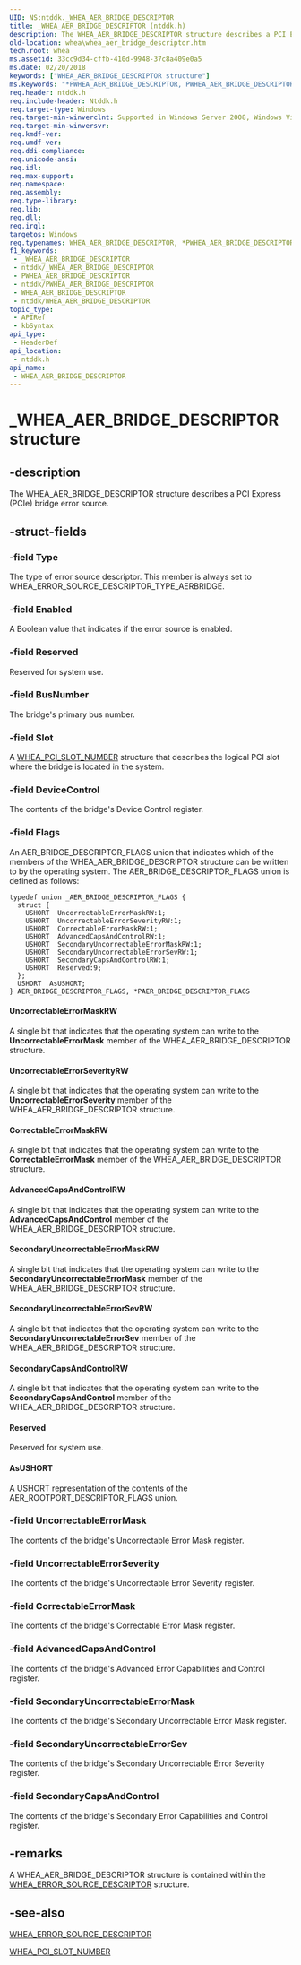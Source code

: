 ```yaml
---
UID: NS:ntddk._WHEA_AER_BRIDGE_DESCRIPTOR
title: _WHEA_AER_BRIDGE_DESCRIPTOR (ntddk.h)
description: The WHEA_AER_BRIDGE_DESCRIPTOR structure describes a PCI Express (PCIe) bridge error source.
old-location: whea\whea_aer_bridge_descriptor.htm
tech.root: whea
ms.assetid: 33cc9d34-cffb-410d-9948-37c8a409e0a5
ms.date: 02/20/2018
keywords: ["WHEA_AER_BRIDGE_DESCRIPTOR structure"]
ms.keywords: "*PWHEA_AER_BRIDGE_DESCRIPTOR, PWHEA_AER_BRIDGE_DESCRIPTOR, PWHEA_AER_BRIDGE_DESCRIPTOR structure pointer [WHEA Drivers and Applications], WHEA_AER_BRIDGE_DESCRIPTOR, WHEA_AER_BRIDGE_DESCRIPTOR structure [WHEA Drivers and Applications], _WHEA_AER_BRIDGE_DESCRIPTOR, ntddk/PWHEA_AER_BRIDGE_DESCRIPTOR, ntddk/WHEA_AER_BRIDGE_DESCRIPTOR, whea.whea_aer_bridge_descriptor, whearef_52e2fbef-c8d7-42c8-b8ae-584fbc4f622f.xml"
req.header: ntddk.h
req.include-header: Ntddk.h
req.target-type: Windows
req.target-min-winverclnt: Supported in Windows Server 2008, Windows Vista SP1, and later versions of Windows.
req.target-min-winversvr: 
req.kmdf-ver: 
req.umdf-ver: 
req.ddi-compliance: 
req.unicode-ansi: 
req.idl: 
req.max-support: 
req.namespace: 
req.assembly: 
req.type-library: 
req.lib: 
req.dll: 
req.irql: 
targetos: Windows
req.typenames: WHEA_AER_BRIDGE_DESCRIPTOR, *PWHEA_AER_BRIDGE_DESCRIPTOR
f1_keywords:
 - _WHEA_AER_BRIDGE_DESCRIPTOR
 - ntddk/_WHEA_AER_BRIDGE_DESCRIPTOR
 - PWHEA_AER_BRIDGE_DESCRIPTOR
 - ntddk/PWHEA_AER_BRIDGE_DESCRIPTOR
 - WHEA_AER_BRIDGE_DESCRIPTOR
 - ntddk/WHEA_AER_BRIDGE_DESCRIPTOR
topic_type:
 - APIRef
 - kbSyntax
api_type:
 - HeaderDef
api_location:
 - ntddk.h
api_name:
 - WHEA_AER_BRIDGE_DESCRIPTOR
---
```


# _WHEA_AER_BRIDGE_DESCRIPTOR structure


## -description

The WHEA_AER_BRIDGE_DESCRIPTOR structure describes a PCI Express (PCIe) bridge error source.

## -struct-fields

### -field Type

The type of error source descriptor. This member is always set to WHEA_ERROR_SOURCE_DESCRIPTOR_TYPE_AERBRIDGE.

### -field Enabled

A Boolean value that indicates if the error source is enabled.

### -field Reserved

Reserved for system use.

### -field BusNumber

The bridge's primary bus number.

### -field Slot

A <a href="/windows-hardware/drivers/ddi/ntddk/ns-ntddk-_whea_pci_slot_number">WHEA_PCI_SLOT_NUMBER</a> structure that describes the logical PCI slot where the bridge is located in the system.

### -field DeviceControl

The contents of the bridge's Device Control register.

### -field Flags

An AER_BRIDGE_DESCRIPTOR_FLAGS union that indicates which of the members of the WHEA_AER_BRIDGE_DESCRIPTOR structure can be written to by the operating system. The AER_BRIDGE_DESCRIPTOR_FLAGS union is defined as follows:


```
typedef union _AER_BRIDGE_DESCRIPTOR_FLAGS {
  struct {
    USHORT  UncorrectableErrorMaskRW:1;
    USHORT  UncorrectableErrorSeverityRW:1;
    USHORT  CorrectableErrorMaskRW:1;
    USHORT  AdvancedCapsAndControlRW:1;
    USHORT  SecondaryUncorrectableErrorMaskRW:1;
    USHORT  SecondaryUncorrectableErrorSevRW:1;
    USHORT  SecondaryCapsAndControlRW:1;
    USHORT  Reserved:9;
  };
  USHORT  AsUSHORT;
} AER_BRIDGE_DESCRIPTOR_FLAGS, *PAER_BRIDGE_DESCRIPTOR_FLAGS
```





#### UncorrectableErrorMaskRW

A single bit that indicates that the operating system can write to the <b>UncorrectableErrorMask</b> member of the WHEA_AER_BRIDGE_DESCRIPTOR structure.



#### UncorrectableErrorSeverityRW

A single bit that indicates that the operating system can write to the <b>UncorrectableErrorSeverity</b> member of the WHEA_AER_BRIDGE_DESCRIPTOR structure.



#### CorrectableErrorMaskRW

A single bit that indicates that the operating system can write to the <b>CorrectableErrorMask</b> member of the WHEA_AER_BRIDGE_DESCRIPTOR structure.



#### AdvancedCapsAndControlRW

A single bit that indicates that the operating system can write to the <b>AdvancedCapsAndControl</b> member of the WHEA_AER_BRIDGE_DESCRIPTOR structure.



#### SecondaryUncorrectableErrorMaskRW

A single bit that indicates that the operating system can write to the <b>SecondaryUncorrectableErrorMask</b> member of the WHEA_AER_BRIDGE_DESCRIPTOR structure.



#### SecondaryUncorrectableErrorSevRW

A single bit that indicates that the operating system can write to the <b>SecondaryUncorrectableErrorSev</b> member of the WHEA_AER_BRIDGE_DESCRIPTOR structure.



#### SecondaryCapsAndControlRW

A single bit that indicates that the operating system can write to the <b>SecondaryCapsAndControl</b> member of the WHEA_AER_BRIDGE_DESCRIPTOR structure.



#### Reserved

Reserved for system use.



#### AsUSHORT

A USHORT representation of the contents of the AER_ROOTPORT_DESCRIPTOR_FLAGS union.

### -field UncorrectableErrorMask

The contents of the bridge's Uncorrectable Error Mask register.

### -field UncorrectableErrorSeverity

The contents of the bridge's Uncorrectable Error Severity register.

### -field CorrectableErrorMask

The contents of the bridge's Correctable Error Mask register.

### -field AdvancedCapsAndControl

The contents of the bridge's Advanced Error Capabilities and Control register.

### -field SecondaryUncorrectableErrorMask

The contents of the bridge's Secondary Uncorrectable Error Mask register.

### -field SecondaryUncorrectableErrorSev

The contents of the bridge's Secondary Uncorrectable Error Severity register.

### -field SecondaryCapsAndControl

The contents of the bridge's Secondary Error Capabilities and Control register.

## -remarks

A WHEA_AER_BRIDGE_DESCRIPTOR structure is contained within the <a href="/windows-hardware/drivers/ddi/ntddk/ns-ntddk-_whea_error_source_descriptor">WHEA_ERROR_SOURCE_DESCRIPTOR</a> structure.

## -see-also

<a href="/windows-hardware/drivers/ddi/ntddk/ns-ntddk-_whea_error_source_descriptor">WHEA_ERROR_SOURCE_DESCRIPTOR</a>



<a href="/windows-hardware/drivers/ddi/ntddk/ns-ntddk-_whea_pci_slot_number">WHEA_PCI_SLOT_NUMBER</a>